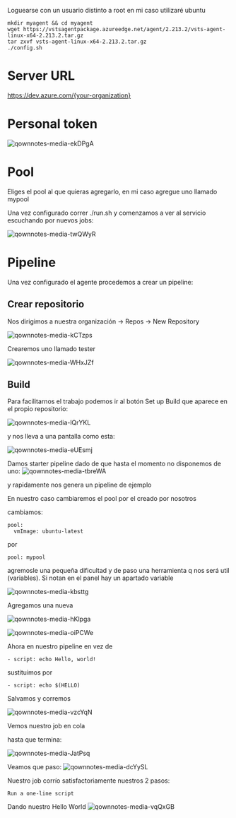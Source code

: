 Loguearse con un usuario distinto a root en mi caso utilizaré ubuntu

```
mkdir myagent && cd myagent
wget https://vstsagentpackage.azureedge.net/agent/2.213.2/vsts-agent-linux-x64-2.213.2.tar.gz
tar zxvf vsts-agent-linux-x64-2.213.2.tar.gz
./config.sh
```

# Server URL
https://dev.azure.com/{your-organization}

# Personal token
![qownnotes-media-ekDPgA](../../media/qownnotes-media-ekDPgA.png)


# Pool
Eliges el pool al que quieras agregarlo, en mi caso agregue uno llamado mypool

Una vez configurado correr ./run.sh y comenzamos a ver al servicio escuchando por nuevos jobs:

![qownnotes-media-twQWyR](../../media/qownnotes-media-twQWyR.png)

# Pipeline

Una vez configurado el agente procedemos a crear un pipeline:

## Crear repositorio

Nos dirigimos a nuestra organización -> Repos -> New Repository

![qownnotes-media-kCTzps](../../media/qownnotes-media-kCTzps.png)

Crearemos uno llamado tester

![qownnotes-media-WHxJZf](../../media/qownnotes-media-WHxJZf.png)


## Build

Para facilitarnos el trabajo podemos ir al botón Set up Build que aparece en el propio repositorio:

![qownnotes-media-lQrYKL](../../media/qownnotes-media-lQrYKL.png)

y nos lleva a una pantalla como esta:

![qownnotes-media-eUEsmj](../../media/qownnotes-media-eUEsmj.png)

Damos starter pipeline dado de que hasta el momento no disponemos de uno:
![qownnotes-media-tbreWA](../../media/qownnotes-media-tbreWA.png)

y rapidamente nos genera un pipeline de ejemplo

En nuestro caso cambiaremos el pool por el creado por nosotros

cambiamos:
```
pool:
  vmImage: ubuntu-latest
```

por

`pool: mypool`

agremosle una pequeña dificultad y de paso una herramienta q nos será util (variables). Si notan en el panel hay un apartado variable

![qownnotes-media-kbsttg](../../media/qownnotes-media-kbsttg.png)

Agregamos una nueva

![qownnotes-media-hKlpga](../../media/qownnotes-media-hKlpga.png)

![qownnotes-media-oiPCWe](../../media/qownnotes-media-oiPCWe.png)

Ahora en nuestro pipeline en vez de 

`- script: echo Hello, world!`

sustituimos por 

`- script: echo $(HELLO)`

Salvamos y corremos

![qownnotes-media-vzcYqN](../../media/qownnotes-media-vzcYqN.png)

Vemos nuestro job en cola

hasta que termina:

![qownnotes-media-JatPsq](../../media/qownnotes-media-JatPsq.png)

Veamos que paso:
![qownnotes-media-dcYySL](../../media/qownnotes-media-dcYySL.png)

Nuestro job corrío satisfactoriamente nuestros 2 pasos:

`Run a one-line script`

Dando nuestro Hello World
![qownnotes-media-vqQxGB](../../media/qownnotes-media-vqQxGB.png)


